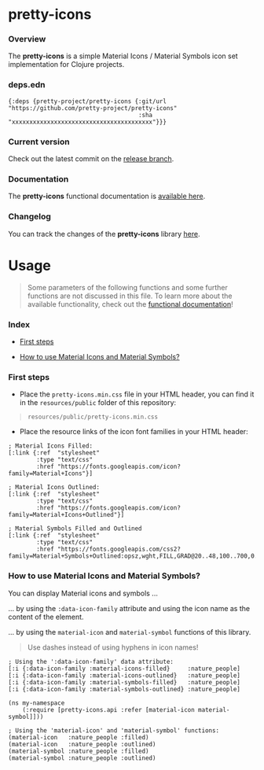 
# pretty-icons

### Overview

The <strong>pretty-icons</strong> is a simple Material Icons / Material Symbols
icon set implementation for Clojure projects.

### deps.edn

```
{:deps {pretty-project/pretty-icons {:git/url "https://github.com/pretty-project/pretty-icons"
                                     :sha     "xxxxxxxxxxxxxxxxxxxxxxxxxxxxxxxxxxxxxxxx"}}}
```

### Current version

Check out the latest commit on the [release branch](https://github.com/pretty-project/pretty-icons/tree/release).

### Documentation

The <strong>pretty-icons</strong> functional documentation is [available here](https://pretty-project.github.io/pretty-icons).

### Changelog

You can track the changes of the <strong>pretty-icons</strong> library [here](CHANGES.md).

# Usage

> Some parameters of the following functions and some further functions are not discussed in this file.
  To learn more about the available functionality, check out the [functional documentation](documentation/COVER.md)!

### Index

- [First steps](#first-steps)

- [How to use Material Icons and Material Symbols?](#how-to-use-material-icons-and-material-symbols)

### First steps

- Place the `pretty-icons.min.css` file in your HTML header, you can find it in
  the `resources/public` folder of this repository:

> `resources/public/pretty-icons.min.css`

- Place the resource links of the icon font families in your HTML header:

```
; Material Icons Filled:
[:link {:ref  "stylesheet"
        :type "text/css"
        :href "https://fonts.googleapis.com/icon?family=Material+Icons"}]

; Material Icons Outlined:        
[:link {:ref  "stylesheet"
        :type "text/css"
        :href "https://fonts.googleapis.com/icon?family=Material+Icons+Outlined"}]

; Material Symbols Filled and Outlined
[:link {:ref  "stylesheet"
        :type "text/css"
        :href "https://fonts.googleapis.com/css2?family=Material+Symbols+Outlined:opsz,wght,FILL,GRAD@20..48,100..700,0..1,-50..200"}]

```

### How to use Material Icons and Material Symbols?

You can display Material icons and symbols ...

... by using the `:data-icon-family` attribute and using the icon name as the content of the element.

... by using the `material-icon` and `material-symbol` functions of this library.

> Use dashes instead of using hyphens in icon names!

```
; Using the ':data-icon-family' data attribute:
[:i {:data-icon-family :material-icons-filled}     :nature_people]
[:i {:data-icon-family :material-icons-outlined}   :nature_people]
[:i {:data-icon-family :material-symbols-filled}   :nature_people]
[:i {:data-icon-family :material-symbols-outlined} :nature_people]
```

```
(ns my-namespace
    (:require [pretty-icons.api :refer [material-icon material-symbol]]))

; Using the 'material-icon' and 'material-symbol' functions:
(material-icon   :nature_people :filled)
(material-icon   :nature_people :outlined)
(material-symbol :nature_people :filled)
(material-symbol :nature_people :outlined)
```
